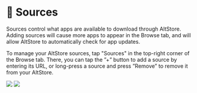 # 🔗 Sources

Sources control what apps are available to download through AltStore. Adding sources will cause more apps to appear in the Browse tab, and will allow AltStore to automatically check for app updates.

To manage your AltStore sources, tap "Sources" in the top-right corner of the Browse tab. There, you can tap the ”+” button to add a source by entering its URL, or long-press a source and press ”Remove” to remove it from your AltStore.

&#x20;          ![](../../.gitbook/assets/IMG\_3973.PNG)     ![](../../.gitbook/assets/IMG\_3974.PNG)              &#x20;
